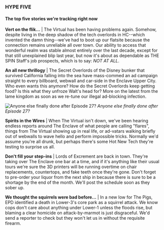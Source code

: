 ### HYPE FIVE

#### The top five stories we're tracking right now

**Vert on the flik...** | The Virtual has been having problems again. Somehow, despite living in the deep shadow of the tech overlords in HC--which invented the damn thing--we've had to boot up our flatsite because the connection remains unreliable all over town. Our ability to access that wonderful realm was stable almost entirely over the last decade, except for that still unexplained blip last year, but now it's about as dependable as THE SPIN Staff's job prospects, which is to say: *NOT AT ALL*.

**An all new thrillogy** | The Secret Overlords of the Disney bunker that survived California falling into the sea have mass-commed an ad campaign straight to every billboard, webwall and car-side in the Enclave Upper City. Who even wants this anymore? How do the Secret Overlords keep getting food? Is this what they unfroze Walt's head for? More on the latest from the lame kingdom as soon as we re-tune our illegal ad-blocking infection.

![Anyone else finally done after Episode 27?](https://i.giphy.com/4fDWVPMoSyhgc.gif)
*Anyone else finally done after Episode 27?*

**Spirits in the Wires** | When The Virtual isn't down, we've been hearing endless reports around The Enclave of what people are calling "flares", things from The Virtual showing up in real life, or ad-vatars walking briefly out of webwalls to wave hello and perform impossible tricks. Normally we'd assume you're all drunk, but perhaps there's some Hot New Tech they're testing to surprise us all.

**Don't fill your step-ins** | Lords of Excrement are back in town. They're taking over The Enclave one bar at a time, and if it's anything like their usual tours we're sure the 3D printers will be running overtime on chair replacements, countertops, and fake teeth once they're gone. Don't forget to pre-order your liquor from the next ship in because there is sure to be a shortage by the end of the month. We'll post the schedule soon as they sober up.

**We thought the squirrels were bad before...** | In a new low for The Pigs, EPD identified a death in Lower-3's core park as a squirrel attack. We know cops don't care about anything under Lower-1 unless the floods rise, but blaming a clear homicide on attack-by-marmot is just disgraceful. We'd send a reporter to check but they won't let us in without the requisite firearm.